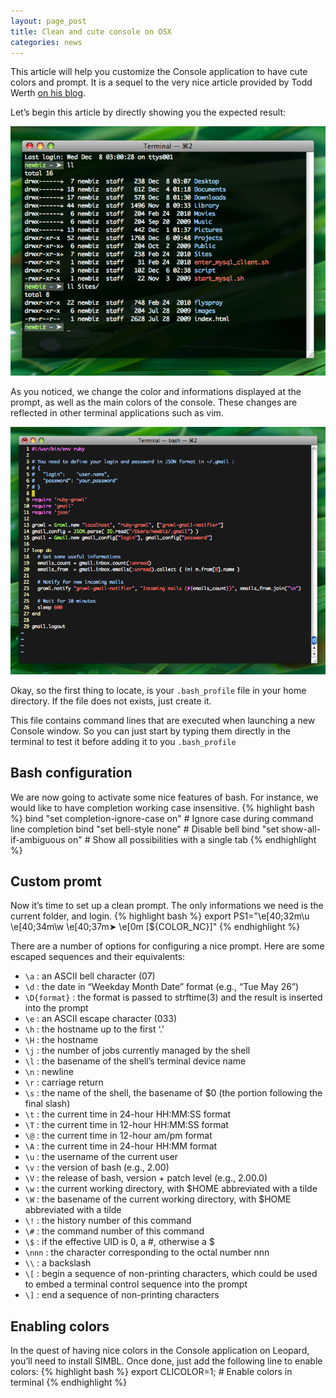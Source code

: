 ```yaml
---
layout: page_post
title: Clean and cute console on OSX
categories: news
---
```

This article will help you customize the Console application to have cute colors and prompt.
It is a sequel to the very nice article provided by Todd Werth [on his blog](http://blog.infinitered.com/entries/show/6).

Let’s begin this article by directly showing you the expected result:

![Result console 1](/files/cute_console1.png "Result console 1")

As you noticed, we change the color and informations displayed at the prompt, as well as the main colors of the console.
These changes are reflected in other terminal applications such as vim.

![Result console 2](/files/cute_console2.png "Result console 2")

Okay, so the first thing to locate, is your `.bash_profile` file in your home directory. If the file does not exists, just create it.

This file contains command lines that are executed when launching a new Console window. So you can just start by typing them directly
in the terminal to test it before adding it to you `.bash_profile`

Bash configuration
-------------------
We are now going to activate some nice features of bash. For instance, we would like to have completion working case insensitive.
{% highlight bash %}
bind "set completion-ignore-case on"     # Ignore case during command line completion
bind "set bell-style none"               # Disable bell
bind "set show-all-if-ambiguous on"      # Show all possibilities with a single tab
{% endhighlight %}

Custom promt
------------
Now it’s time to set up a clean prompt. The only informations we need is the current folder, and login.
{% highlight bash %}
export PS1="\e[40;32m\u \e[40;34m\w \e[40;37m➤ \e[0m \[${COLOR_NC}\]"
{% endhighlight %}

There are a number of options for configuring a nice prompt. Here are some escaped sequences and their equivalents:

* `\a` : an ASCII bell character (07)
* `\d` : the date in “Weekday Month Date” format (e.g., “Tue May 26”)
* `\D{format}` : the format is passed to strftime(3) and the result is inserted into the prompt
* `\e` : an ASCII escape character (033)
* `\h` : the hostname up to the first ‘.’
* `\H` : the hostname
* `\j` : the number of jobs currently managed by the shell
* `\l` : the basename of the shell’s terminal device name
* `\n` : newline
* `\r` : carriage return
* `\s` : the name of the shell, the basename of $0 (the portion following the final slash)
* `\t` : the current time in 24-hour HH:MM:SS format
* `\T` : the current time in 12-hour HH:MM:SS format
* `\@` : the current time in 12-hour am/pm format
* `\A` : the current time in 24-hour HH:MM format
* `\u` : the username of the current user
* `\v` : the version of bash (e.g., 2.00)
* `\V` : the release of bash, version + patch level (e.g., 2.00.0)
* `\w` : the current working directory, with $HOME abbreviated with a tilde
* `\W` : the basename of the current working directory, with $HOME abbreviated with a tilde
* `\!` : the history number of this command
* `\#` : the command number of this command
* `\$` : if the effective UID is 0, a #, otherwise a $
* `\nnn` : the character corresponding to the octal number nnn
* `\\` : a backslash
* `\[` : begin a sequence of non-printing characters, which could be used to embed a terminal control sequence into the prompt
* `\]` : end a sequence of non-printing characters

Enabling colors
---------------
In the quest of having nice colors in the Console application on Leopard, you’ll need to install SIMBL.
Once done, just add the following line to enable colors:
{% highlight bash %}
export CLICOLOR=1;   # Enable colors in terminal
{% endhighlight %}
